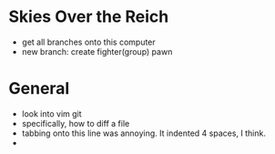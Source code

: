 # Skies Over the Reich

  * get all branches onto this computer 
  * new branch: create fighter(group) pawn

# General

  * look into vim git
  * specifically, how to diff a file
  * tabbing onto this line was annoying. It indented 4 spaces, I think.
  *
